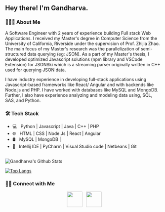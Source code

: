 <h2> Hey there! I'm Gandharva. </h2>

<h3> 👨🏻‍💻 About Me </h3>

A Software Engineer with 2 years of experience building Full stack Web Applications. I received my Master's degree in Computer Science from the University of California, Riverside under the supervision of Prof. Zhijia Zhao. The main focus of my Master's research was the parallelization of semi-structured data querying (eg: JSON). As a part of my Master's thesis, I developed optimized Javascript solutions (npm library and VSCode Extension) for JSONSki which is a streaming parser originally written in C++ used for querying JSON data.

I have industry experience in developing full-stack applications using Javascript-based frameworks like React/ Angular and with backends like Node.js and PHP. I have worked with databases like MySQL and MongoDB. Further, I also have experience analyzing and modeling data using, SQL, SAS, and Python. 

<h3>🛠 Tech Stack</h3>

- 💻 &nbsp; Python | Javascript | Java | C++ | PHP 
- 🌐 &nbsp; HTML | CSS | Node.Js | React | Angular
- 🛢 &nbsp; MySQL | MongoDB |
- 🔧 &nbsp; Intellij IDE | PyCharm | Visual Studio code | Netbeans | Git

<br>

<img align="center" src="https://github-readme-stats.vercel.app/api?username=gandharva26&include_all_commits=true&count_private=true&show_icons=true&line_height=20&title_color=7A7ADB&icon_color=2234AE&text_color=D3D3D3&bg_color=0,000000,130F40" alt="Gandharva's Github Stats">

</br>

[![Top Langs](https://github-readme-stats.vercel.app/api/top-langs/?username=gandharva26&layout=compact&text_color=daf7dc&bg_color=151515)](https://github.com/gandharva26/github-readme-stats)


<h3> 🤝🏻 Connect with Me </h3>

<p align="center"> 
&nbsp; <a href="https://www.linkedin.com/in/gandharva-deshpande/" target="_blank" rel="noopener noreferrer"><img src="https://img.icons8.com/plasticine/100/000000/linkedin.png" width="50" /></a>
&nbsp; <a href="mailto:gdesh002@ucr.edu" target="_blank" rel="noopener noreferrer"><img src="https://img.icons8.com/plasticine/100/000000/gmail.png"  width="50" /></a>
</p>


